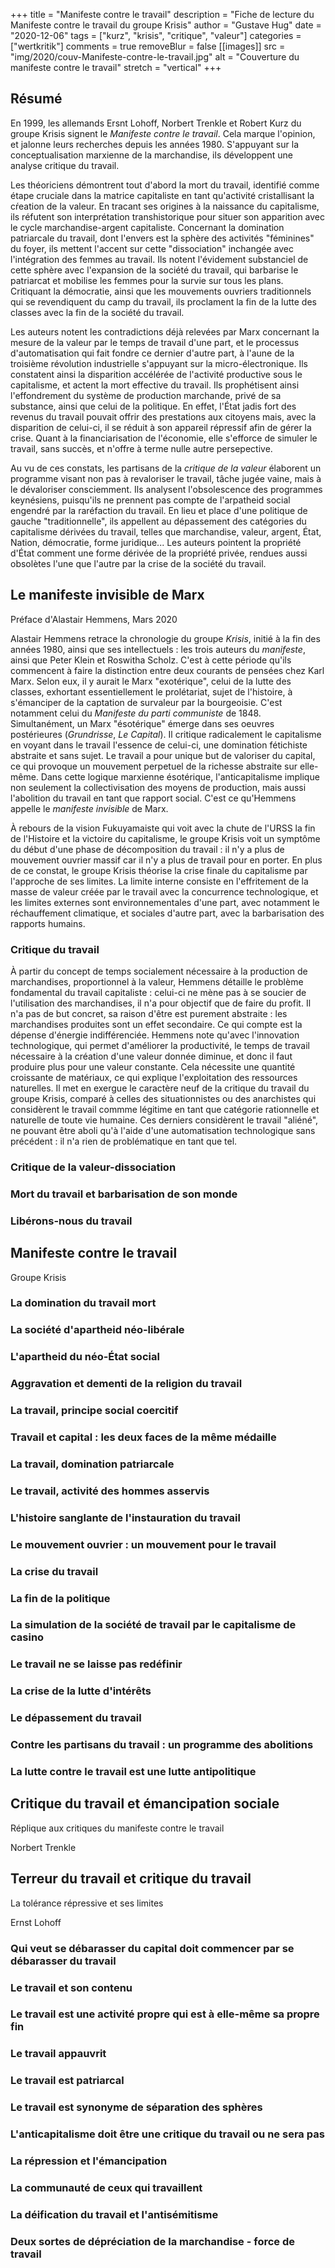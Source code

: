 +++
title = "Manifeste contre le travail"
description = "Fiche de lecture du Manifeste contre le travail du groupe Krisis"
author = "Gustave Hug"
date = "2020-12-06"
tags = ["kurz", "krisis", "critique", "valeur"]
categories = ["wertkritik"]
comments = true
removeBlur = false
[[images]]
  src = "img/2020/couv-Manifeste-contre-le-travail.jpg"
  alt = "Couverture du manifeste contre le travail"
  stretch = "vertical"
+++

## Résumé

En 1999, les allemands Ersnt Lohoff, Norbert Trenkle et Robert Kurz du groupe Krisis signent le _Manifeste contre le travail_. Cela marque l'opinion, et jalonne leurs recherches depuis les années 1980. S'appuyant sur la conceptualisation marxienne de la marchandise, ils développent une analyse critique du travail.  

Les théoriciens démontrent tout d'abord la mort du travail, identifié comme étape cruciale dans la matrice capitaliste en tant qu'activité cristallisant la cŕeation de la valeur. En tracant ses origines à la naissance du capitalisme, ils réfutent son interprétation transhistorique pour situer son apparition avec le cycle marchandise-argent capitaliste. Concernant la domination patriarcale du travail, dont l'envers est la sphère des activités "féminines" du foyer, ils mettent l'accent sur cette "dissociation" inchangée avec l'intégration des femmes au travail. Ils notent l'évidement substanciel de cette sphère avec l'expansion de la société du travail, qui barbarise le patriarcat et mobilise les femmes pour la survie sur tous les plans. Critiquant la démocratie, ainsi que les mouvements ouvriers traditionnels qui se revendiquent du camp du travail, ils proclament la fin de la lutte des classes avec la fin de la société du travail.

Les auteurs notent les contradictions déjà relevées par Marx concernant la mesure de la valeur par le temps de travail d'une part, et le processus d'automatisation qui fait fondre ce dernier d'autre part, à l'aune de la troisième révolution industrielle s'appuyant sur la micro-électronique. Ils constatent ainsi la disparition accélérée de l'activité productive sous le capitalisme, et actent la mort effective du travail. Ils prophétisent ainsi l'effondrement du système de production marchande, privé de sa substance, ainsi que celui de la politique. En effet, l'État jadis fort des revenus du travail pouvait offrir des prestations aux citoyens mais, avec la disparition de celui-ci, il se réduit à son appareil répressif afin de gérer la crise. Quant à la financiarisation de l'économie, elle s'efforce de simuler le travail, sans succès, et n'offre à terme nulle autre persepective.

Au vu de ces constats, les partisans de la _critique de la valeur_ élaborent un programme visant non pas à revaloriser le travail, tâche jugée vaine, mais à le dévaloriser consciemment. Ils analysent l'obsolescence des programmes keynésiens, puisqu'ils ne prennent pas compte de l'arpatheid social engendré par la raréfaction du travail. En lieu et place d'une politique de gauche "traditionnelle", ils appellent au dépassement des catégories du capitalisme dérivées du travail, telles que marchandise, valeur, argent, État, Nation, démocratie, forme juridique... Les auteurs pointent la propriété d'État comment une forme dérivée de la propriété privée, rendues aussi obsolètes l'une que l'autre par la crise de la société du travail.

## Le manifeste invisible de Marx

Préface d'Alastair Hemmens, Mars 2020

Alastair Hemmens retrace la chronologie du groupe _Krisis_, initié à la fin des années 1980, ainsi que ses intellectuels : les trois auteurs du _manifeste_, ainsi que Peter Klein et Roswitha Scholz. C'est à cette période qu'ils commencent à faire la distinction entre deux courants de pensées chez Karl Marx. Selon eux, il y aurait le Marx "exotérique", celui de la lutte des classes, exhortant essentiellement le prolétariat, sujet de l'histoire, à s'émanciper de la captation de survaleur par la bourgeoisie. C'est notamment celui du _Manifeste du parti communiste_ de 1848. Simultanément, un Marx "ésotérique" émerge dans ses oeuvres postérieures (_Grundrisse_, _Le Capital_). Il critique radicalement le capitalisme en voyant dans le travail l'essence de celui-ci, une domination fétichiste abstraite et sans sujet. Le travail a pour unique but de valoriser du capital, ce qui provoque un mouvement perpetuel de la richesse abstraite sur elle-même. Dans cette logique marxienne ésotérique, l'anticapitalisme implique non seulement la collectivisation des moyens de production, mais aussi l'abolition du travail en tant que rapport social. C'est ce qu'Hemmens appelle le _manifeste invisible_ de Marx. 

À rebours de la vision Fukuyamaiste qui voit avec la chute de l'URSS la fin de l'Histoire et la victoire du capitalisme, le groupe Krisis voit un symptôme du début d'une phase de décomposition du travail : il n'y a plus de mouvement ouvrier massif car il n'y a plus de travail pour en porter. En plus de ce constat, le groupe Krisis théorise la crise finale du capitalisme par l'approche de ses limites. La limite interne consiste en l'effritement de la masse de valeur créée par le travail avec la concurrence technologique, et les limites externes sont environnementales d'une part, avec notamment le réchauffement climatique, et sociales d'autre part, avec la barbarisation des rapports humains.

### Critique du travail

À partir du concept de temps socialement nécessaire à la production de marchandises, proportionnel à la valeur, Hemmens détaille le problème fondamental du travail capitaliste : celui-ci ne mène pas à se soucier de l'utilisation des marchandises, il n'a pour objectif que de faire du profit. Il n'a pas de but concret, sa raison d'être est purement abstraite : les marchandises produites sont un effet secondaire. Ce qui compte est la dépense d'énergie indifférenciée. Hemmens note qu'avec l'innovation technologique, qui permet d'améliorer la productivité, le temps de travail nécessaire à la création d'une valeur donnée diminue, et donc il faut produire plus pour une valeur constante. Cela nécessite une quantité croissante de matériaux, ce qui explique l'exploitation des ressources naturelles. Il met en exergue le caractère neuf de la critique du travail du groupe Krisis, comparé à celles des situationnistes ou des anarchistes qui considèrent le travail commme légitime en tant que catégorie rationnelle et naturelle de toute vie humaine. Ces derniers considèrent le travail "aliéné", ne pouvant être aboli qu'à l'aide d'une automatisation technologique sans précédent : il n'a rien de problématique en tant que tel. 

### Critique de la valeur-dissociation

### Mort du travail et barbarisation de son monde

### Libérons-nous du travail

## Manifeste contre le travail

Groupe Krisis

### La domination du travail mort
### La société d'apartheid néo-libérale
### L'apartheid du néo-État social
### Aggravation et dementi de la religion du travail
### La travail, principe social coercitif
### Travail et capital : les deux faces de la même médaille
### La travail, domination patriarcale
### Le travail, activité des hommes asservis
### L'histoire sanglante de l'instauration du travail
### Le mouvement ouvrier : un mouvement pour le travail
### La crise du travail
### La fin de la politique
### La simulation de la société de travail par le capitalisme de casino
### Le travail ne se laisse pas redéfinir
### La crise de la lutte d'intérêts
### Le dépassement du travail
### Contre les partisans du travail : un programme des abolitions
### La lutte contre le travail est une lutte antipolitique

## Critique du travail et émancipation sociale

Réplique aux critiques du manifeste contre le travail  

Norbert Trenkle  

## Terreur du travail et critique du travail

La tolérance répressive et ses limites  

Ernst Lohoff  

### Qui veut se débarasser du capital doit commencer par se débarasser du travail
### Le travail et son contenu
### Le travail est une activité propre qui est à elle-même sa propre fin
### Le travail appauvrit
### Le travail est patriarcal
### Le travail est synonyme de séparation des sphères
### L'anticapitalisme doit être une critique du travail ou ne sera pas
### La répression et l'émancipation
### La communauté de ceux qui travaillent
### La déification du travail et l'antisémitisme
### Deux sortes de dépréciation de la marchandise - force de travail
